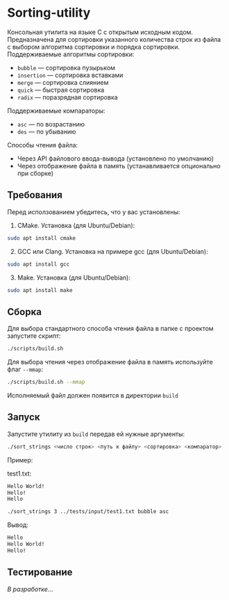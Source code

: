 # Sorting-utility

Консольная утилита на языке C с открытым исходным кодом. Предназначена для сортировки указанного количества строк из файла с выбором алгоритма сортировки и порядка сортировки.
Поддерживаемые алгоритмы сортировки:
- `bubble` — сортировка пузырьком
- `insertion` — сортировка вставками
- `merge` — сортировка слиянием
- `quick` — быстрая сортировка
- `radix` — поразрядная сортировка

Поддерживаемые компараторы:
- `asc` — по возрастанию 
- `des` — по убыванию

Способы чтения файла:
- Через API файлового ввода-вывода (установлено по умолчанию)
- Через отображение файла в память (устанавливается опционально при сборке)

## Требования

Перед исползованием убедитесь, что у вас установлены:
1. CMake. Установка (для Ubuntu/Debian):

```sh
sudo apt install cmake
```

2. GCC или Clang. Установка на примере gcc (для Ubuntu/Debian):

```sh
sudo apt install gcc
```

3. Make. Установка (для Ubuntu/Debian):

```sh
sudo apt install make
```

## Сборка

Для выбора стандартного способа чтения файла в папке с проектом запустите скрипт:

```sh
./scripts/build.sh
```

Для выбора чтения через отображение файла в память используйте флаг `--mmap`:

```sh
./scripts/build.sh --mmap
```

Исполняемый файл должен появится в директории `build`

## Запуск

Запустите утилиту из `build` передав ей нужные аргументы:

```sh
./sort_strings <число строк> <путь к файлу> <сортировка> <компаратор>
```

Пример:

test1.txt:

```sh
Hello World!
Hello!
Hello
```

```sh
./sort_strings 3 ../tests/input/test1.txt bubble asc
```

Вывод:

```sh
Hello
Hello World!
Hello!
```

## Тестирование

*В разработке...*
